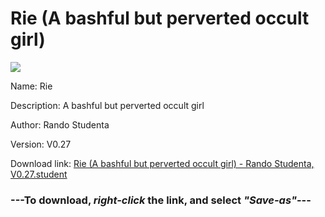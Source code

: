 # Rie (A bashful but perverted occult girl)

<img src = "https://raw.githubusercontent.com/Arbiter1223/Koukou-Gurashi-Custom-Students/master/Students/Files/Rie%20(A%20bashful%20but%20perverted%20occult%20girl).png">

Name: Rie

Description: A bashful but perverted occult girl

Author: Rando Studenta

Version: V0.27

Download link: <a href="https://raw.githubusercontent.com/Arbiter1223/Koukou-Gurashi-Custom-Students/master/Students/Files/Rie%20(A%20bashful%20but%20perverted%20occult%20girl)%20-%20Rando%20Studenta%2C%20V0.27.student">Rie (A bashful but perverted occult girl) - Rando Studenta, V0.27.student</a>

### ---**To download, _right-click_ the link, and select _"Save-as"_**---

